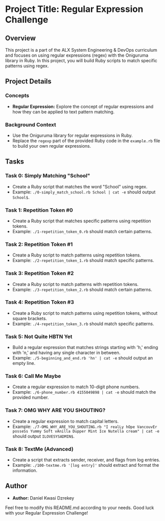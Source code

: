# Project Title: Regular Expression Challenge

## Overview
This project is a part of the ALX System Engineering & DevOps curriculum and focuses on using regular expressions (regex) with the Oniguruma library in Ruby. In this project, you will build Ruby scripts to match specific patterns using regex.

## Project Details
### Concepts
- **Regular Expression:** Explore the concept of regular expressions and how they can be applied to text pattern matching.

### Background Context
- Use the Oniguruma library for regular expressions in Ruby.
- Replace the `regexp` part of the provided Ruby code in the `example.rb` file to build your own regular expressions.

## Tasks
### Task 0: Simply Matching "School"
- Create a Ruby script that matches the word "School" using regex.
- Example: `./0-simply_match_school.rb School | cat -e` should output `School$`.

### Task 1: Repetition Token #0
- Create a Ruby script that matches specific patterns using repetition tokens.
- Example: `./1-repetition_token_0.rb` should match certain patterns.

### Task 2: Repetition Token #1
- Create a Ruby script to match patterns using repetition tokens.
- Example: `./2-repetition_token_1.rb` should match specific patterns.

### Task 3: Repetition Token #2
- Create a Ruby script to match patterns with repetition tokens.
- Example: `./3-repetition_token_2.rb` should match certain patterns.

### Task 4: Repetition Token #3
- Create a Ruby script to match patterns using repetition tokens, without square brackets.
- Example: `./4-repetition_token_3.rb` should match specific patterns.

### Task 5: Not Quite HBTN Yet
- Build a regular expression that matches strings starting with 'h,' ending with 'n,' and having any single character in between.
- Example: `./5-beginning_and_end.rb 'hn' | cat -e` should output an empty line.

### Task 6: Call Me Maybe
- Create a regular expression to match 10-digit phone numbers.
- Example: `./6-phone_number.rb 4155049898 | cat -e` should match the provided number.

### Task 7: OMG WHY ARE YOU SHOUTING?
- Create a regular expression to match capital letters.
- Example: `./7-OMG_WHY_ARE_YOU_SHOUTING.rb "I realLy hOpe VancouvEr posseSs Yummy Soft vAnilla Dupper Mint Ice Nutella cream" | cat -e` should output `ILOVESYSADMIN$`.


### Task 8: TextMe (Advanced)
- Create a script that extracts sender, receiver, and flags from log entries.
- Example: `./100-textme.rb '[log entry]'` should extract and format the information.

## Author
- **Author:** Daniel Kwasi Dzrekey

Feel free to modify this README.md according to your needs. Good luck with your Regular Expression Challenge!
